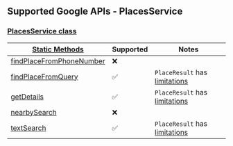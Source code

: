 ## Supported Google APIs - PlacesService

### [PlacesService class](https://developers-dot-devsite-v2-prod.appspot.com/maps/documentation/javascript/reference/places-service#PlacesService)

| [Static Methods](https://developers-dot-devsite-v2-prod.appspot.com/maps/documentation/javascript/reference/event#event-Static-Methods)                                      | Supported          | Notes                                           |
| ---------------------------------------------------------------------------------------------------------------------------------------------------------------------------- | ------------------ | ----------------------------------------------- |
| [findPlaceFromPhoneNumber](https://developers-dot-devsite-v2-prod.appspot.com/maps/documentation/javascript/reference/places-service#PlacesService.findPlaceFromPhoneNumber) | :x:                |                                                 |
| [findPlaceFromQuery](https://developers-dot-devsite-v2-prod.appspot.com/maps/documentation/javascript/reference/places-service#PlacesService.findPlaceFromQuery)             | :white_check_mark: | `PlaceResult` has [limitations](placeResult.md) |
| [getDetails](https://developers-dot-devsite-v2-prod.appspot.com/maps/documentation/javascript/reference/places-service#PlacesService.getDetails)                             | :white_check_mark: | `PlaceResult` has [limitations](placeResult.md) |
| [nearbySearch](https://developers-dot-devsite-v2-prod.appspot.com/maps/documentation/javascript/reference/places-service#PlacesService.nearbySearch)                         | :x:                |                                                 |
| [textSearch](https://developers-dot-devsite-v2-prod.appspot.com/maps/documentation/javascript/reference/places-service#PlacesService.textSearch)                             | :white_check_mark: | `PlaceResult` has [limitations](placeResult.md) |
